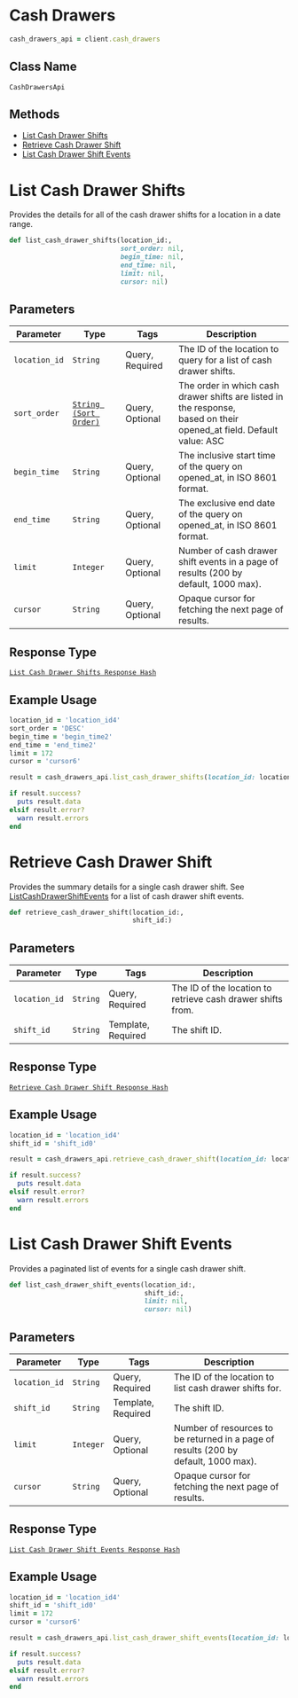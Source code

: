 # Cash Drawers

```ruby
cash_drawers_api = client.cash_drawers
```

## Class Name

`CashDrawersApi`

## Methods

* [List Cash Drawer Shifts](/doc/api/cash-drawers.md#list-cash-drawer-shifts)
* [Retrieve Cash Drawer Shift](/doc/api/cash-drawers.md#retrieve-cash-drawer-shift)
* [List Cash Drawer Shift Events](/doc/api/cash-drawers.md#list-cash-drawer-shift-events)


# List Cash Drawer Shifts

Provides the details for all of the cash drawer shifts for a location
in a date range.

```ruby
def list_cash_drawer_shifts(location_id:,
                            sort_order: nil,
                            begin_time: nil,
                            end_time: nil,
                            limit: nil,
                            cursor: nil)
```

## Parameters

| Parameter | Type | Tags | Description |
|  --- | --- | --- | --- |
| `location_id` | `String` | Query, Required | The ID of the location to query for a list of cash drawer shifts. |
| `sort_order` | [`String (Sort Order)`](/doc/models/sort-order.md) | Query, Optional | The order in which cash drawer shifts are listed in the response,<br>based on their opened_at field. Default value: ASC |
| `begin_time` | `String` | Query, Optional | The inclusive start time of the query on opened_at, in ISO 8601 format. |
| `end_time` | `String` | Query, Optional | The exclusive end date of the query on opened_at, in ISO 8601 format. |
| `limit` | `Integer` | Query, Optional | Number of cash drawer shift events in a page of results (200 by<br>default, 1000 max). |
| `cursor` | `String` | Query, Optional | Opaque cursor for fetching the next page of results. |

## Response Type

[`List Cash Drawer Shifts Response Hash`](/doc/models/list-cash-drawer-shifts-response.md)

## Example Usage

```ruby
location_id = 'location_id4'
sort_order = 'DESC'
begin_time = 'begin_time2'
end_time = 'end_time2'
limit = 172
cursor = 'cursor6'

result = cash_drawers_api.list_cash_drawer_shifts(location_id: location_id, sort_order: sort_order, begin_time: begin_time, end_time: end_time, limit: limit, cursor: cursor)

if result.success?
  puts result.data
elsif result.error?
  warn result.errors
end
```


# Retrieve Cash Drawer Shift

Provides the summary details for a single cash drawer shift. See
[ListCashDrawerShiftEvents](#endpoint-CashDrawers-ListCashDrawerShiftEvents) for a list of cash drawer shift events.

```ruby
def retrieve_cash_drawer_shift(location_id:,
                               shift_id:)
```

## Parameters

| Parameter | Type | Tags | Description |
|  --- | --- | --- | --- |
| `location_id` | `String` | Query, Required | The ID of the location to retrieve cash drawer shifts from. |
| `shift_id` | `String` | Template, Required | The shift ID. |

## Response Type

[`Retrieve Cash Drawer Shift Response Hash`](/doc/models/retrieve-cash-drawer-shift-response.md)

## Example Usage

```ruby
location_id = 'location_id4'
shift_id = 'shift_id0'

result = cash_drawers_api.retrieve_cash_drawer_shift(location_id: location_id, shift_id: shift_id)

if result.success?
  puts result.data
elsif result.error?
  warn result.errors
end
```


# List Cash Drawer Shift Events

Provides a paginated list of events for a single cash drawer shift.

```ruby
def list_cash_drawer_shift_events(location_id:,
                                  shift_id:,
                                  limit: nil,
                                  cursor: nil)
```

## Parameters

| Parameter | Type | Tags | Description |
|  --- | --- | --- | --- |
| `location_id` | `String` | Query, Required | The ID of the location to list cash drawer shifts for. |
| `shift_id` | `String` | Template, Required | The shift ID. |
| `limit` | `Integer` | Query, Optional | Number of resources to be returned in a page of results (200 by<br>default, 1000 max). |
| `cursor` | `String` | Query, Optional | Opaque cursor for fetching the next page of results. |

## Response Type

[`List Cash Drawer Shift Events Response Hash`](/doc/models/list-cash-drawer-shift-events-response.md)

## Example Usage

```ruby
location_id = 'location_id4'
shift_id = 'shift_id0'
limit = 172
cursor = 'cursor6'

result = cash_drawers_api.list_cash_drawer_shift_events(location_id: location_id, shift_id: shift_id, limit: limit, cursor: cursor)

if result.success?
  puts result.data
elsif result.error?
  warn result.errors
end
```


